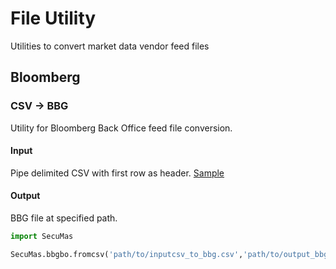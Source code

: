 # File Utility

Utilities to convert market data vendor feed files

## Bloomberg

### CSV -> BBG

Utility for Bloomberg Back Office feed file conversion.
</br>

#### Input

Pipe delimited CSV with first row as header. [Sample](https://github.com/deolekar/SecuMas/blob/master/Sample/inputcsv_to_bbg.csv)

#### Output

BBG file at specified path.

```py
import SecuMas

SecuMas.bbgbo.fromcsv('path/to/inputcsv_to_bbg.csv','path/to/output_bbg_bo.dif')
```
